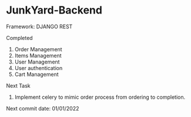# JunkYard-Backend

Framework: DJANGO REST

Completed
  1. Order Management
  2. Items Management
  3. User Management
  4. User authentication
  5. Cart Management

Next Task
  1. Implement celery to mimic order process from ordering to completion.

Next commit date: 01/01/2022
   
